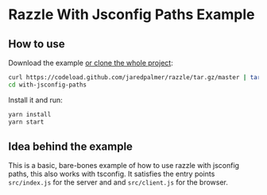 # Razzle With Jsconfig Paths Example

## How to use
Download the example [or clone the whole project](https://github.com/jaredpalmer/razzle.git):

```bash
curl https://codeload.github.com/jaredpalmer/razzle/tar.gz/master | tar -xz --strip=2 razzle-master/examples/with-jsconfig-paths
cd with-jsconfig-paths
```

Install it and run:

```bash
yarn install
yarn start
```

## Idea behind the example
This is a basic, bare-bones example of how to use razzle with jsconfig paths, this also works with tsconfig.
It satisfies the entry points `src/index.js` for the server and and `src/client.js` for the browser.
